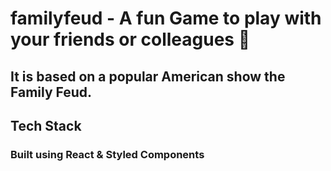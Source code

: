 # familyfeud - A fun Game to play with your friends or colleagues 🥳
## It is based on a popular American show the Family Feud.

## Tech Stack
### Built using React & Styled Components
